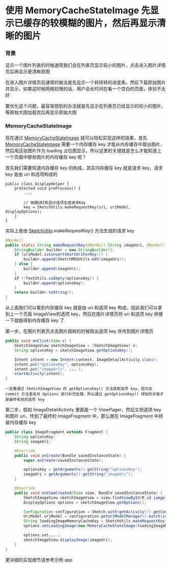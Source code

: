 # 使用 MemoryCacheStateImage 先显示已缓存的较模糊的图片，然后再显示清晰的图片

### 背景

显示一个图片列表的时候通常我们会在列表页显示较小的图片，点击进入图片详情页后再显示更清晰原图

在进入图片详情页后通常的做法是先显示一个转转转的进度条，然后下载原始图片并显示，如果这时候网络较慢的话，用户会长时间在看一个空白的页面，体验不太好

要优化这个问题，最容易想到的办法就是先显示在列表页已经显示的较小的图片，等原始大图加载完后再显示原始大图

### MemoryCacheStateImage

现在通过 [MemoryCacheStateImage] 就可以轻松实现这样的效果，首先 [MemoryCacheStateImage] 需要一个内存缓存 key 才能从内存缓存中取出图片，然后用这张图片作为 loading 占位图显示，所以这里的关键就是怎么才能知道上一个页面中那些图片的内存缓存 key 呢？

首先我们需要知道内存缓存 key 的构成，其实内存缓存 key 就是请求 key，请求 key 是由 uri 和选项构成的

```
public class DisplayHelper {
    protected void preProcess() {
        ....

        // 根据URI和显示选项生成请求Key
        key = SketchUtils.makeRequestKey(uri, uriModel, displayOptions);
    }
}
```

实际上是由 [SketchUtils].makeRequestKey() 方法生成的请求 key

```java
@NonNull
public static String makeRequestKey(@NonNull String imageUri, @NonNull UriModel uriModel, @NonNull String optionsKey) {
    StringBuilder builder = new StringBuilder();
    if (uriModel.isConvertShortUriForKey()) {
        builder.append(SketchMD5Utils.md5(imageUri));
    } else {
        builder.append(imageUri);
    }
    if (!TextUtils.isEmpty(optionsKey)) {
        builder.append(optionsKey);
    }
    return builder.toString();
}
```

从上面我们可以看到内存缓存 key 就是由 uri 和选项 key 构成，因此我们可以拿到上一个页面 ImageView的选项 key，然后在图片详情页将 uri 和选项 key 拼接一下就能得到内存缓存 key 了

第一步，在图片列表页点击图片跳转的时候取出选项 key 并传到图片详情页

```java
public void onClick(View v) {
    SketchImageView sketchImageView = (SketchImageView) v;
    String optionsKey = sketchImageView.getOptionsKey();

    Intent intent = new Intent(context, ImageDetailActivity.class);
    intent.put("optionsKey", optionsKey);
    intent.put("imageUrls", ....);
    startActivity(intent);
}
```
`一定要通过 SketchImageView 的 getOptionsKey() 方法获取选项 key，因为在 commit 方法里会对 Options 进行补充处理，所以通过 getOptionsKey() 得到的才是才是最终有效的选项 key`

第二步，假如 ImageDetailActivity 里面是一个 ViewPager，然后又把选项 key 和图片 uri，传到了最终的 ImageFragment 中，那么就在 ImageFragment 中拼装内存缓存 key
```java
public class ImageFragment extends Fragment {
    String optionsKey;
    String imageUri;

    @Override
    public void onCreate(Bundle savedInstanceState) {
        super.onCreate(savedInstanceState);  

        optionsKey = getArguments().getString("optionsKey");
        imageUri = getArguments().getString("imageUri");
    }

    @Override
    public void onViewCreated(View view, Bundle savedInstanceState) {
        SketchImageView sketchImageView = view.findViewById(R.id.iamge);
        DisplayOptions options = sketchImageView.getOptions();

        Configuration configuration = Sketch.with(getActivity()).getConfiguration();
        UriModel uriModel = configuration.getUriModelManager().match(imageUri);
        String loadingImageMemoryCacheKey = SketchUtils.makeRequestKey(imageUri, uriModel, optionsKey);       
        options.setLoadingImage(new MemoryCacheStateImage(loadingImageMemoryCacheKey, null));

        options.set....;
        sketchImageView.displayImage(imageUri);
    }
}
```

更详细的实现细节请参考示例 app

[MemoryCacheStateImage]: ../../sketch/src/main/java/com/github/panpf/sketch/state/MemoryCacheStateImage.java
[SketchUtils]: ../../sketch/src/main/java/com/github/panpf/sketch/util/SketchUtils.java
